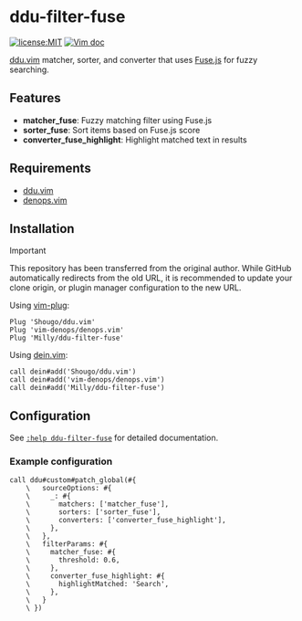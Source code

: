 # ddu-filter-fuse

[![license:MIT](https://img.shields.io/github/license/Milly/ddu-filter-fuse?style=flat-square)](./LICENSE)
[![Vim doc](https://img.shields.io/badge/doc-%3Ah%20ddu--filter--fuse-orange?style=flat-square&logo=vim)][doc]

[ddu.vim] matcher, sorter, and converter that uses [Fuse.js] for fuzzy
searching.

[ddu.vim]: https://github.com/Shougo/ddu.vim
[Fuse.js]: https://fusejs.io

## Features

- **matcher_fuse**: Fuzzy matching filter using Fuse.js
- **sorter_fuse**: Sort items based on Fuse.js score
- **converter_fuse_highlight**: Highlight matched text in results

## Requirements

- [ddu.vim](https://github.com/Shougo/ddu.vim)
- [denops.vim](https://github.com/vim-denops/denops.vim)

## Installation

> [!IMPORTANT]
>
> This repository has been transferred from the original author. While GitHub
> automatically redirects from the old URL, it is recommended to update your
> clone origin, or plugin manager configuration to the new URL.

Using [vim-plug](https://github.com/junegunn/vim-plug):

```vim
Plug 'Shougo/ddu.vim'
Plug 'vim-denops/denops.vim'
Plug 'Milly/ddu-filter-fuse'
```

Using [dein.vim](https://github.com/Shougo/dein.vim):

```vim
call dein#add('Shougo/ddu.vim')
call dein#add('vim-denops/denops.vim')
call dein#add('Milly/ddu-filter-fuse')
```

## Configuration

See [`:help ddu-filter-fuse`][doc] for detailed documentation.

[doc]: ./doc/ddu-filter-fuse.txt

### Example configuration

```vim
call ddu#custom#patch_global(#{
    \   sourceOptions: #{
    \     _: #{
    \       matchers: ['matcher_fuse'],
    \       sorters: ['sorter_fuse'],
    \       converters: ['converter_fuse_highlight'],
    \     },
    \   },
    \   filterParams: #{
    \     matcher_fuse: #{
    \       threshold: 0.6,
    \     },
    \     converter_fuse_highlight: #{
    \       highlightMatched: 'Search',
    \     },
    \   }
    \ })
```
